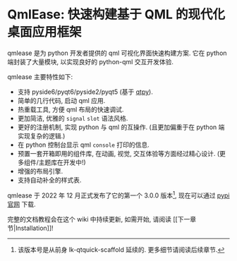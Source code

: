 # QmlEase: 快速构建基于 QML 的现代化桌面应用框架

qmlease 是为 python 开发者提供的 qml 可视化界面快速构建方案. 它在 python 端封装了大量模块, 以实现良好的 python-qml 交互开发体验.

qmlease 主要特性如下:

- 支持 pyside6/pyqt6/pyside2/pyqt5 (基于 [qtpy](https://github.com/spyder-ide/qtpy)).
- 简单的几行代码, 启动 qml 应用.
- 热重载工具, 方便 qml 布局的快速调试.
- 更加简洁, 优雅的 `signal` `slot` 语法风格.
- 更好的注册机制, 实现 python 与 qml 的互操作. (且更加偏重于在 python 端实现复杂的逻辑.)
- 在 python 控制台显示 qml `console` 打印的信息.
- 预置一套开箱即用的组件库, 在动画, 视觉, 交互体验等方面经过精心设计. (更多组件/主题库在开发中!)
- 增强的布局引擎.
- 支持自动补全的样式表.

qmlease 于 2022 年 12 月正式发布了它的第一个 3.0.0 版本[^1], 现在可以通过 [pypi 官网](https://pypi.org/project/qmlease/) 下载.

完整的文档教程会在这个 wiki 中持续更新, 如需开始, 请阅读 [[下一章节|Installation]]!

[^1]: 该版本号是从前身 lk-qtquick-scaffold 延续的. 更多细节请阅读后续章节.
